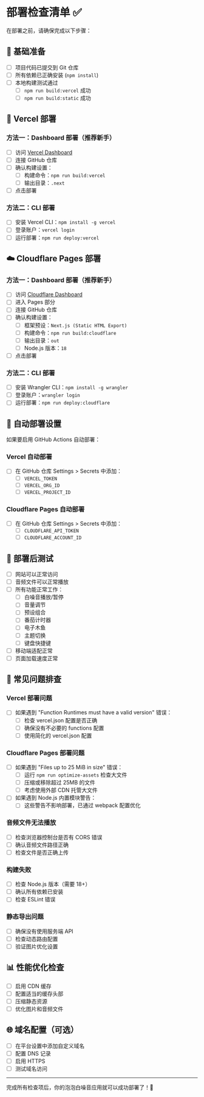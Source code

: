# 部署检查清单 ✅

在部署之前，请确保完成以下步骤：

## 🔧 基础准备

- [ ] 项目代码已提交到 Git 仓库
- [ ] 所有依赖已正确安装 (`npm install`)
- [ ] 本地构建测试通过
  - [ ] `npm run build:vercel` 成功
  - [ ] `npm run build:static` 成功

## 🚀 Vercel 部署

### 方法一：Dashboard 部署（推荐新手）
- [ ] 访问 [Vercel Dashboard](https://vercel.com/dashboard)
- [ ] 连接 GitHub 仓库
- [ ] 确认构建设置：
  - [ ] 构建命令：`npm run build:vercel`
  - [ ] 输出目录：`.next`
- [ ] 点击部署

### 方法二：CLI 部署
- [ ] 安装 Vercel CLI：`npm install -g vercel`
- [ ] 登录账户：`vercel login`
- [ ] 运行部署：`npm run deploy:vercel`

## ☁️ Cloudflare Pages 部署

### 方法一：Dashboard 部署（推荐新手）
- [ ] 访问 [Cloudflare Dashboard](https://dash.cloudflare.com/)
- [ ] 进入 Pages 部分
- [ ] 连接 GitHub 仓库
- [ ] 确认构建设置：
  - [ ] 框架预设：`Next.js (Static HTML Export)`
  - [ ] 构建命令：`npm run build:cloudflare`
  - [ ] 输出目录：`out`
  - [ ] Node.js 版本：`18`
- [ ] 点击部署

### 方法二：CLI 部署
- [ ] 安装 Wrangler CLI：`npm install -g wrangler`
- [ ] 登录账户：`wrangler login`
- [ ] 运行部署：`npm run deploy:cloudflare`

## 🔄 自动部署设置

如果要启用 GitHub Actions 自动部署：

### Vercel 自动部署
- [ ] 在 GitHub 仓库 Settings > Secrets 中添加：
  - [ ] `VERCEL_TOKEN`
  - [ ] `VERCEL_ORG_ID`
  - [ ] `VERCEL_PROJECT_ID`

### Cloudflare Pages 自动部署
- [ ] 在 GitHub 仓库 Settings > Secrets 中添加：
  - [ ] `CLOUDFLARE_API_TOKEN`
  - [ ] `CLOUDFLARE_ACCOUNT_ID`

## 🧪 部署后测试

- [ ] 网站可以正常访问
- [ ] 音频文件可以正常播放
- [ ] 所有功能正常工作：
  - [ ] 白噪音播放/暂停
  - [ ] 音量调节
  - [ ] 预设组合
  - [ ] 番茄计时器
  - [ ] 电子木鱼
  - [ ] 主题切换
  - [ ] 键盘快捷键
- [ ] 移动端适配正常
- [ ] 页面加载速度正常

## 🔧 常见问题排查

### Vercel 部署问题
- [ ] 如果遇到 "Function Runtimes must have a valid version" 错误：
  - [ ] 检查 vercel.json 配置是否正确
  - [ ] 确保没有不必要的 functions 配置
  - [ ] 使用简化的 vercel.json 配置

### Cloudflare Pages 部署问题
- [ ] 如果遇到 "Files up to 25 MiB in size" 错误：
  - [ ] 运行 `npm run optimize-assets` 检查大文件
  - [ ] 压缩或移除超过 25MB 的文件
  - [ ] 考虑使用外部 CDN 托管大文件
- [ ] 如果遇到 Node.js 内置模块警告：
  - [ ] 这些警告不影响部署，已通过 webpack 配置优化

### 音频文件无法播放
- [ ] 检查浏览器控制台是否有 CORS 错误
- [ ] 确认音频文件路径正确
- [ ] 检查文件是否正确上传

### 构建失败
- [ ] 检查 Node.js 版本（需要 18+）
- [ ] 确认所有依赖已安装
- [ ] 检查 ESLint 错误

### 静态导出问题
- [ ] 确保没有使用服务端 API
- [ ] 检查动态路由配置
- [ ] 验证图片优化设置

## 📊 性能优化检查

- [ ] 启用 CDN 缓存
- [ ] 配置适当的缓存头部
- [ ] 压缩静态资源
- [ ] 优化图片和音频文件

## 🌐 域名配置（可选）

- [ ] 在平台设置中添加自定义域名
- [ ] 配置 DNS 记录
- [ ] 启用 HTTPS
- [ ] 测试域名访问

---

完成所有检查项后，你的泡泡白噪音应用就可以成功部署了！🎉